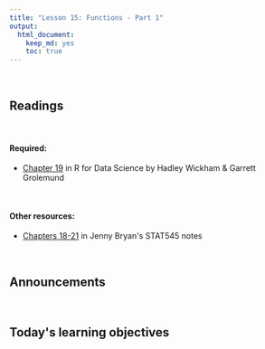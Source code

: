 ```yaml
---
title: "Lesson 15: Functions - Part 1"
output: 
  html_document:
    keep_md: yes 
    toc: true
---
```

  


<br>

## Readings

<br>

#### Required: 

* [Chapter 19](https://r4ds.had.co.nz/functions.html) in R for Data Science by Hadley Wickham & Garrett Grolemund

<br>

#### Other resources:

* [Chapters 18-21](https://stat545.com/functions-part1.html) in Jenny Bryan's STAT545 notes

<br>

## Announcements

<br>

## Today's learning objectives

